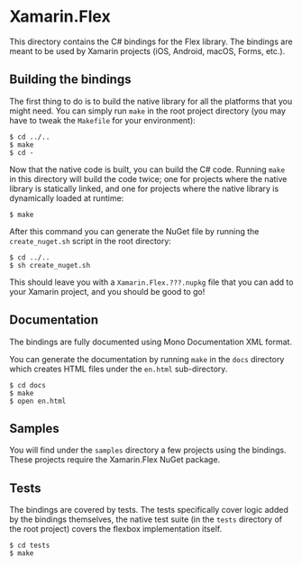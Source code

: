 # Xamarin.Flex

This directory contains the C# bindings for the Flex library. The bindings are meant to be used by Xamarin projects (iOS, Android, macOS, Forms, etc.).

## Building the bindings

The first thing to do is to build the native library for all the platforms that you might need. You can simply run `make` in the root project directory (you may have to tweak the `Makefile` for your environment):

```
$ cd ../..
$ make
$ cd -
```

Now that the native code is built, you can build the C# code. Running `make` in this directory will build the code twice; one for projects where the native library is statically linked, and one for projects where the native library is dynamically loaded at runtime:

```
$ make
```

After this command you can generate the NuGet file by running the `create_nuget.sh` script in the root directory:

```
$ cd ../..
$ sh create_nuget.sh
```

This should leave you with a `Xamarin.Flex.???.nupkg` file that you can add to your Xamarin project, and you should be good to go!

## Documentation

The bindings are fully documented using Mono Documentation XML format. 

You can generate the documentation by running `make` in the `docs` directory which creates HTML files under the `en.html` sub-directory.

```
$ cd docs
$ make
$ open en.html
```

## Samples

You will find under the `samples` directory a few projects using the bindings. These projects require the Xamarin.Flex NuGet package.

## Tests

The bindings are covered by tests. The tests specifically cover logic added by the bindings themselves, the native test suite (in the `tests` directory of the root project) covers the flexbox implementation itself.

```
$ cd tests
$ make
```
